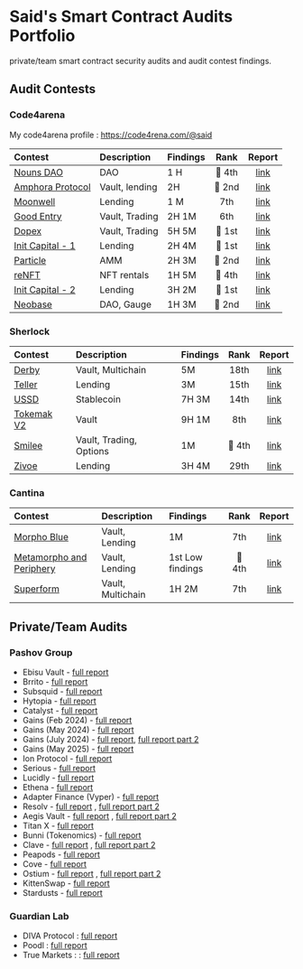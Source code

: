 # Said's Smart Contract Audits Portfolio

private/team smart contract security audits and audit contest findings.

## Audit Contests

### Code4arena 

My code4arena profile : https://code4rena.com/@said

|Contest|Description|Findings|Rank|Report|
|:------|:----------|:-------|:--:|:----:|
|[Nouns DAO](https://code4rena.com/audits/2023-07-nouns-dao#top)|DAO|1 H|🏅 4th|[link](https://code4rena.com/reports/2023-07-nounsdao)|
|[Amphora Protocol](https://code4rena.com/audits/2023-07-amphora-protocol#top)|Vault, lending|2H|🥈 2nd| [link](https://code4rena.com/reports/2023-07-amphora)|
|[Moonwell](https://code4rena.com/audits/2023-07-moonwell#top)|Lending| 1 M|7th|[link](https://code4rena.com/reports/2023-07-moonwell)|
|[Good Entry](https://code4rena.com/audits/2023-08-good-entry#top)|Vault, Trading|2H 1M|6th|[link](https://code4rena.com/reports/2023-08-goodentry)|
|[Dopex](https://code4rena.com/audits/2023-08-dopex#top)|Vault, Trading|5H 5M|🥇 1st|[link](https://code4rena.com/reports/2023-08-dopex)|
|[Init Capital - 1](https://code4rena.com/audits/2023-12-init-capital-invitational#top)|Lending|2H 4M|🥇 1st|[link](https://code4rena.com/reports/2023-12-initcapital)|
|[Particle](https://code4rena.com/audits/2023-12-particle-leverage-amm-protocol-invitational#top)|AMM|2H 3M|🥈 2nd|[link](https://code4rena.com/reports/2023-12-particle)|
|[reNFT](https://code4rena.com/audits/2024-01-renft#top)|NFT rentals|1H 5M|🏅 4th|[link](https://code4rena.com/reports/2024-01-renft)|
|[Init Capital - 2](https://code4rena.com/audits/2024-01-init-capital-invitational#top)|Lending|3H 2M|🥇 1st|[link](https://code4rena.com/reports/2024-01-init-capital-invitational)|
|[Neobase](https://code4rena.com/audits/2024-03-neobase-invitational#top)|DAO, Gauge|1H 3M|🥈 2nd|[link](https://code4rena.com/reports/2024-03-neobase)|

### Sherlock

|Contest|Description|Findings|Rank|Report|
|:------|:----------|:-------|:--:|:----:|
|[Derby](https://audits.sherlock.xyz/contests/13)|Vault, Multichain|5M|18th|[link](https://audits.sherlock.xyz/contests/13/report)|
|[Teller](https://audits.sherlock.xyz/contests/62)|Lending|3M|15th|[link](https://audits.sherlock.xyz/contests/62/report)|
|[USSD](https://audits.sherlock.xyz/contests/82)|Stablecoin|7H 3M|14th|[link](https://audits.sherlock.xyz/contests/82/report)|
|[Tokemak V2](https://audits.sherlock.xyz/contests/101)|Vault|9H 1M|8th|[link](https://audits.sherlock.xyz/contests/101/report)|
|[Smilee](https://audits.sherlock.xyz/contests/180)|Vault, Trading, Options|1M|🏅 4th|[link](https://audits.sherlock.xyz/contests/180/report)|
|[Zivoe](https://audits.sherlock.xyz/contests/280)|Lending|3H 4M|29th|[link](https://audits.sherlock.xyz/contests/280/report)|

### Cantina

|Contest|Description|Findings|Rank|Report|
|:------|:----------|:-------|:--:|:----:|
|[Morpho Blue](https://cantina.xyz/competitions/d86b7f95-e574-4092-8ea2-78dcac2f54f1)|Vault, Lending|1M|7th|[link](https://cantina.xyz/competitions/d86b7f95-e574-4092-8ea2-78dcac2f54f1)|
|[Metamorpho and Periphery](https://cantina.xyz/competitions/8409a0ce-6c21-4cc9-8ef2-bd77ce7425af)|Vault, Lending|1st Low findings|🏅 4th|[link](https://cantina.xyz/competitions/8409a0ce-6c21-4cc9-8ef2-bd77ce7425af)|
|[Superform](https://cantina.xyz/competitions/2cd0b038-3e32-4db6-b488-0f85b6f0e49f)|Vault, Multichain|1H 2M|7th|[link](https://cantina.xyz/competitions/2cd0b038-3e32-4db6-b488-0f85b6f0e49f)|

## Private/Team Audits

### Pashov Group
- Ebisu Vault - [full report](https://github.com/pashov/audits/blob/master/team/pdf/Ebisu-security-review.pdf)
- Brrito - [full report](https://github.com/pashov/audits/blob/master/team/pdf/Brrito-security-review.pdf)
- Subsquid - [full report](https://github.com/pashov/audits/blob/master/team/pdf/Subsquid-security-review.pdf)
- Hytopia - [full report](https://github.com/pashov/audits/blob/master/team/pdf/Hytopia-security-review.pdf)
- Catalyst - [full report](https://github.com/pashov/audits/blob/master/team/pdf/Catalyst-security-review-april.pdf)
- Gains (Feb 2024) - [full report](https://github.com/pashov/audits/blob/master/team/pdf/GainsNetwork-security-review-February.pdf)
- Gains (May 2024) - [full report](https://github.com/pashov/audits/blob/master/team/pdf/GainsNetwork-security-review-May.pdf)
- Gains (July 2024) - [full report](https://github.com/pashov/audits/blob/master/team/pdf/GainsNetwork-security-review-July.pdf), [full report part 2](https://github.com/pashov/audits/blob/master/team/pdf/GainsNetwork-security-July2.pdf)
- Gains (May 2025) - [full report](https://github.com/pashov/audits/blob/master/team/pdf/GainsNetwork-security-review_2025-05-26.pdf)
- Ion Protocol - [full report](https://github.com/pashov/audits/blob/master/team/pdf/IonProtocol-security-review.pdf)
- Serious - [full report](https://github.com/pashov/audits/blob/master/team/pdf/Serious-security-review.pdf)
- Lucidly - [full report](https://github.com/pashov/audits/blob/master/team/pdf/Lucidly-security-review-June.pdf)
- Ethena - [full report](https://github.com/pashov/audits/blob/master/team/pdf/Ethena-security-review-August.pdf)
- Adapter Finance (Vyper) - [full report](https://github.com/pashov/audits/blob/master/team/pdf/AdapterFinance-security-review.pdf)
- Resolv - [full report](https://github.com/pashov/audits/blob/master/team/pdf/Resolv-security-review-October.pdf) , [full report part 2](https://github.com/pashov/audits/blob/master/team/pdf/Resolv-security-review.pdf)
- Aegis Vault - [full report](https://github.com/pashov/audits/blob/master/team/pdf/Aegis-security-review-September.pdf) , [full report part 2](https://github.com/pashov/audits/blob/master/team/pdf/AegisVault-security-review.pdf)
- Titan X - [full report](https://github.com/pashov/audits/blob/master/team/pdf/TitanX-security-review.pdf)
- Bunni (Tokenomics) - [full report](https://github.com/pashov/audits/blob/master/team/pdf/Bunni-security-review-October.pdf)
- Clave - [full report](https://github.com/pashov/audits/blob/master/team/pdf/Clave-security-review_2024-11-02.pdf) , [full report part 2](https://github.com/pashov/audits/blob/master/team/pdf/Clave-security-review_2024-12-23.pdf)
- Peapods - [full report](https://github.com/pashov/audits/blob/master/team/pdf/Peapods-security-review_2024-11-16.pdf)
- Cove - [full report](https://github.com/pashov/audits/blob/master/team/pdf/Cove-security-review_2024-12-30.pdf)
- Ostium - [full report](https://github.com/pashov/audits/blob/master/team/pdf/Ostium-security-review_2025-01-21.pdf) , [full report part 2](https://github.com/pashov/audits/blob/master/team/pdf/Ostium-security-review_2025-04-06.pdf)
- KittenSwap - [full report](https://github.com/pashov/audits/blob/master/team/pdf/KittenSwap-security-review_2025-05-07.pdf)
- Stardusts - [full report](https://github.com/pashov/audits/blob/master/team/pdf/Stardusts-security-review_2024-12-19.pdf)

### Guardian Lab

- DIVA Protocol :  [full report](https://github.com/GuardianAudits/DefenderAudits/blob/main/DIVA/DivaAuditTeam6.md "DIVA Full Report")
- Poodl : [full report](https://github.com/GuardianAudits/DefenderAudits/blob/main/poodl/PoodlAuditTeam6.md "Poodl")
- True Markets : : [full report](https://github.com/GuardianAudits/Audits/blob/main/Truemarkets/2025-03-18_Truemarkets_Report.pdf)

